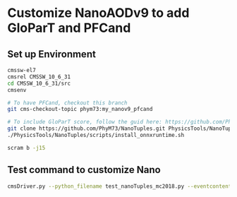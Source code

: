 # Customize NanoAODv9 to add GloParT and PFCand

## Set up Environment

```bash
cmssw-el7
cmsrel CMSSW_10_6_31
cd CMSSW_10_6_31/src
cmsenv

# To have PFCand, checkout this branch
git cms-checkout-topic phym73:my_nanov9_pfcand

# To include GloParT score, follow the guid here: https://github.com/PhyM73/NanoTuples/tree/dev-part-UL
git clone https://github.com/PhyM73/NanoTuples.git PhysicsTools/NanoTuples -b dev-part-UL
./PhysicsTools/NanoTuples/scripts/install_onnxruntime.sh

scram b -j15
```

## Test command to customize Nano

```bash
cmsDriver.py --python_filename test_nanoTuples_mc2018.py --eventcontent NANOAODSIM --customise PhysicsTools/NanoTuples/nanoTuples_cff.nanoTuples_customizeMC --datatier NANOAODSIM --fileout file:nano_mc2018.root --conditions 106X_upgrade2018_realistic_v16_L1v1 --step NANO --filein /store/mc/RunIISummer20UL18MiniAODv2/NMSSM_XToYH_HTo2T_YTo2WTo4Q_MX_300_MY_60_TuneCP5_13TeV-madgraph-pythia8/MINIAODSIM/106X_upgrade2018_realistic_v16_L1v1-v2/130000/2F6CA128-F495-A546-A927-A6FEFFC49C2F.root --era Run2_2018,run2_nanoAOD_106Xv2 --mc -n 50 --customise_commands "process.options.wantSummary = cms.untracked.bool(True)" >& test_mc2018.log
```

<!-- 
```bash
cmsDriver.py --python_filename test_nanoTuples_mc2018.py --eventcontent NANOAODSIM --customise PhysicsTools/NanoTuples/nanoTuples_cff.nanoTuples_customizeMC --datatier NANOAODSIM --fileout file:nano_mc2018.root --conditions 106X_upgrade2018_realistic_v16_L1v1 --step NANO --filein file:/eos/home-f/fameng/analysis/BosonRes/tmp_test_miniaod/2F6CA128-F495-A546-A927-A6FEFFC49C2F.root --era Run2_2018,run2_nanoAOD_106Xv2 --mc -n 50 --customise_commands "process.options.wantSummary = cms.untracked.bool(True)" >& test_mc2018.log
``` 
-->

<!-- 
## Production

### Step 0: switch to the crab production directory and set up grid proxy, CRAB environment, etc.
```bash
cd $CMSSW_BASE/src/PhysicsTools/NanoTuples/crab
# set up grid proxy
voms-proxy-init -rfc -voms cms --valid 168:00
# set up CRAB env (must be done after cmsenv)
source /cvmfs/cms.cern.ch/common/crab-setup.sh
```

### Step 1: generate the python config file with cmsDriver.py:

MC (2018, 102X):
```bash
cmsDriver.py mc2018 -n -1 --mc --eventcontent NANOAODSIM --datatier NANOAODSIM --conditions 106X_upgrade2018_realistic_v16_L1v1 --step NANO --nThreads 1 --era Run2_2018,run2_nanoAOD_106Xv2 --customise PhysicsTools/NanoTuples/nanoTuples_cff.nanoTuples_customizeMC --filein file:step-1.root --fileout file:nano.root --no_exec
```

### Step 2: use the crab.py script to submit the CRAB jobs

Writable sites: T2_TR_METU, T2_US_Nebraska

For MC:
```bash
python crab.py -p mc_NANO.py --site T2_CH_CERN -o /store/user/$USER/outputdir -t NanoTuples-GloParT -i mc.txt --num-cores 1 --send-external -s FileBased -n 2 --work-area crab_projects_mc --dryrun
```

For data:
```bash
python crab.py -p data_NANO.py --site T2_CH_CERN -o /store/user/$USER/outputdir -t NanoTuples-[version] -i data.txt --num-cores 1 --send-external -s EventAwareLumiBased -n 100000 -j [json_file] --work-area crab_projects_data --dryrun
```

A JSON file can be applied for data samples with the -j options.

Golden JSON, 2016:
```
https://cms-service-dqm.web.cern.ch/cms-service-dqm/CAF/certification/Collisions16/13TeV/ReReco/Final/Cert_271036-284044_13TeV_23Sep2016ReReco_Collisions16_JSON.txt
```

Golden JSON, 2017:
```
https://cms-service-dqm.web.cern.ch/cms-service-dqm/CAF/certification/Collisions17/13TeV/ReReco/Cert_294927-306462_13TeV_EOY2017ReReco_Collisions17_JSON_v1.txt
```

Golden JSON, 2018:
```
https://cms-service-dqm.web.cern.ch/cms-service-dqm/CAF/certification/Collisions18/13TeV/ReReco/Cert_314472-325175_13TeV_17SeptEarlyReReco2018ABC_PromptEraD_Collisions18_JSON.txt
```

These command will perform a "dryrun" to print out the CRAB configuration files. Please check everything is correct (e.g., the output path, version number, requested number of cores, etc.) before submitting the actual jobs. To actually submit the jobs to CRAB, just remove the --dryrun option at the end.

### Step 3: check job status

The status of the CRAB jobs can be checked with:

```bash
./crab.py --status --work-area crab_projects_*  --options "maxjobruntime=2500 maxmemory=2500" && ./crab.py --summary
```

Note that this will also resubmit failed jobs automatically.

The crab dashboard can also be used to get a quick overview of the job status:

https://monit-grafana.cern.ch/d/cmsTMGlobal/cms-tasks-monitoring-globalview?orgId=11

------

# Edit CMSSW_10_6_X to include PFCand in NanoAODv9 
```bash
cmsrel CMSSW_10_6_31
cd CMSSW_10_6_31/src
cmsenv

git cms-addpkg PhysicsTools/NanoAOD
git cms-addpkg PhysicsTools/PatAlgos
git cms-addpkg DataFormats/NanoAOD

# edit the `PhysicsTools/NanoAOD/python/jets_cff.py` according to 
# 1. https://github.com/cms-sw/cmssw/pull/46012
# 2. https://github.com/cms-sw/cmssw/pull/47206

# It is pushed to https://github.com/PhyM73/cmssw/pull/1 now and can be directly downloaded with `git cms-checkout-topic`
```

P.S. divide the x->qq score by 3 might have a better performance -->
